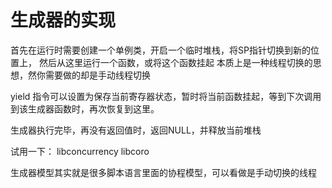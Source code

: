 生成器的实现
===========

首先在运行时需要创建一个单例类，开启一个临时堆栈，将SP指针切换到新的位置上，
然后从这里运行一个函数，或将这个函数挂起
本质上是一种线程切换的思想，然你需要做的却是手动线程切换

yield 指令可以设置为保存当前寄存器状态，暂时将当前函数挂起，等到下次调用到该生成器函数时，再次恢复到这里。

生成器执行完毕，再没有返回值时，返回NULL，并释放当前堆栈

试用一下： libconcurrency libcoro

生成器模型其实就是很多脚本语言里面的协程模型，可以看做是手动切换的线程
